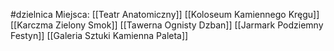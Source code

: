 #dzielnica 
Miejsca:
[[Teatr Anatomiczny]]
[[Koloseum Kamiennego Kręgu]]
[[Karczma Zielony Smok]]
[[Tawerna Ognisty Dzban]]
[[Jarmark Podziemny Festyn]]
[[Galeria Sztuki Kamienna Paleta]]

